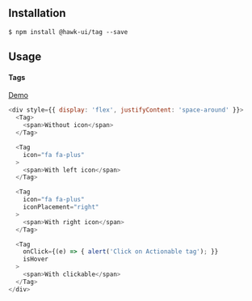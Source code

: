 ## Installation
`$ npm install @hawk-ui/tag --save`


## Usage


#### Tags
[Demo]()
```js
<div style={{ display: 'flex', justifyContent: 'space-around' }}>
  <Tag>
    <span>Without icon</span>
  </Tag>

  <Tag
    icon="fa fa-plus"
  >
    <span>With left icon</span>
  </Tag>

  <Tag
    icon="fa fa-plus"
    iconPlacement="right"
  >
    <span>With right icon</span>
  </Tag>

  <Tag
    onClick={(e) => { alert('Click on Actionable tag'); }}
    isHover
  >
    <span>With clickable</span>
  </Tag>
</div>
```